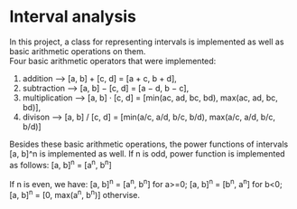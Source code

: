 # Interval analysis

In this project, a class for representing intervals is implemented as well as basic arithmetic operations on them.  
Four basic arithmetic operators that were implemented:
1) addition --> [a, b] + [c, d] = [a + c, b + d],
2) subtraction --> [a, b] − [c, d] = [a − d, b − c],
3) multiplication --> [a, b] · [c, d] = [min(ac, ad, bc, bd), max(ac, ad, bc, bd)],
4) divison --> [a, b] / [c, d] = [min(a/c, a/d, b/c, b/d), max(a/c, a/d, b/c, b/d)]

Besides these basic arithmetic operations,  the power functions of intervals [a, b]^n is implemented as well. 
If n is odd, power function is implemented as follows:
[a, b]<sup>n</sup> = [a<sup>n</sup>, b<sup>n</sup>]

If n is even, we have:
[a, b]<sup>n</sup> = [a<sup>n</sup>, b<sup>n</sup>] for a>=0;
[a, b]<sup>n</sup> = [b<sup>n</sup>, a<sup>n</sup>] for b<0;
[a, b]<sup>n</sup> = [0, max(a<sup>n</sup>, b<sup>n</sup>)] othervise.

